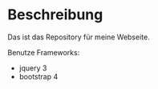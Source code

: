 # Beschreibung

Das ist das Repository für meine Webseite.

Benutze Frameworks:
* jquery 3
* bootstrap 4
